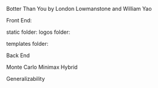 Botter Than You by London Lowmanstone and William Yao

Front End:

static folder:
    logos folder:
    

templates folder:




Back End

Monte Carlo
Minimax
Hybrid


Generalizability